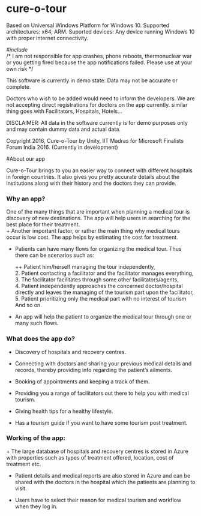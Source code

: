 # cure-o-tour

Based on Universal Windows Platform for Windows 10.
Supported architectures: x64, ARM.
Suported devices: Any device running Windows 10 with proper internet connectivity.

*#include*<br>
/* I am not responsible for app crashes, phone reboots, thermonuclear war or you getting fired because the app notifications failed.
Please use at your own risk */

This software is currently in demo state. Data may not be accurate or complete.

Doctors who wish to be added would need to inform the developers. We are not accepting direct registrations for doctors on the app currently.
similar thing goes with Facilitators, Hospitals, Hotels... 

DISCLAIMER:
All data in the software currently is for demo purposes only and may contain dummy data and actual data.

Copyright 2016, Cure-o-Tour by Unity, IIT Madras for Microsoft Finalists Forum India 2016.
(Currently in development)

#About our app

Cure-o-Tour brings to you an easier way to connect with different hospitals in foreign countries. It also
gives you pretty accurate details about the institutions along with their history and the doctors they can
provide.

<h3>Why an app?</h3>
 One of the many things that are important when planning a medical tour is discovery of new
destinations. The app will help users in searching for the best place for their treatment.<br>
+ Another important factor, or rather the main thing why medical tours occur is low cost. The app
helps by estimating the cost for treatment.<br>

+ Patients can have many flows for organizing the medical tour. Thus there can be scenarios such
as:<br>

    ++ Patient him/herself managing the tour independently,<br>
    2. Patient contacting a facilitator and the facilitator manages everything,<br>
    3. The facilitator facilitates through some other facilitators/agents,<br>
    4. Patient independently approaches the concerned doctor/hospital directly and leaves the
        managing of the tourism part upon the facilitator,<br>
    5. Patient prioritizing only the medical part with no interest of tourism
        And so on.<br>

+ An app will help the patient to organize the medical tour through one or many such flows.

<h3>What does the app do?</h3>

+ Discovery of hospitals and recovery centres.<br>

+ Connecting with doctors and sharing your previous medical details and records, thereby
providing info regarding the patient’s ailments.<br>

+ Booking of appointments and keeping a track of them.<br>

+ Providing you a range of facilitators out there to help you with medical tourism.<br>

+ Giving health tips for a healthy lifestyle.<br>

+ Has a tourism guide if you want to have some tourism post treatment.<br>


<h3>Working of the app:</h3>
+ The large database of hospitals and recovery centres is stored in Azure with properties such as
types of treatment offered, location, cost of treatment etc.<br>

+ Patient details and medical reports are also stored in Azure and can be shared with the doctors in
the hospital which the patients are planning to visit.<br>

+ Users have to select their reason for medical tourism and workflow when they log in.<br>
